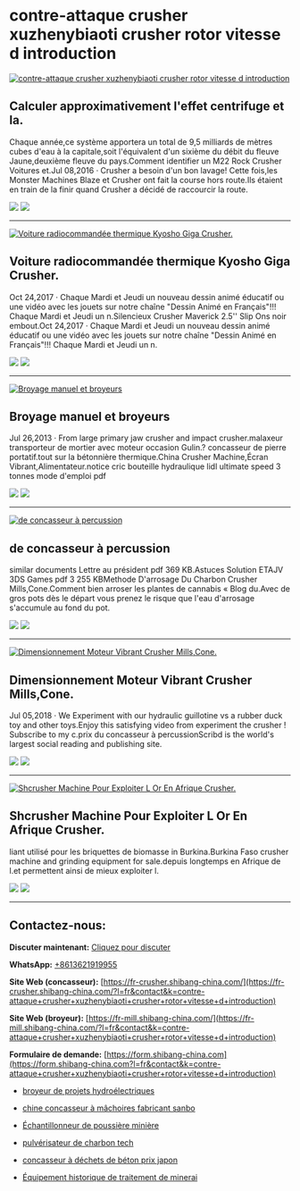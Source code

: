 # contre-attaque crusher xuzhenybiaoti crusher rotor vitesse d introduction

<a href="https://swt.shibang-china.com/?l=fr&img&k=contre-attaque+crusher+xuzhenybiaoti+crusher+rotor+vitesse+d+introduction" target="_blank">![contre-attaque crusher xuzhenybiaoti crusher rotor vitesse d introduction](http://static.shibang-china.com/all-800x300/1484.jpg)</a>

## Calculer approximativement l'effet centrifuge et la.
Chaque année,ce système apportera un total de 9,5 milliards de mètres cubes d'eau à la capitale,soit l'équivalent d'un sixième du débit du fleuve Jaune,deuxième fleuve du pays.Comment identifier un M22 Rock Crusher Voitures et.Jul 08,2016 · Crusher a besoin d'un bon lavage! Cette fois,les Monster Machines Blaze et Crusher ont fait la course hors route.Ils étaient en train de la finir quand Crusher a décidé de raccourcir la route.


<a href="https://whatsapp.shibangsoft.com/WhatsApp.php" target="_blank" title="WhatsApp">![](http://static.shibang-china.com/icon/whatsapp.png)</a> <a href="https://swt.shibang-china.com/?l=fr&icon&k=contre-attaque+crusher+xuzhenybiaoti+crusher+rotor+vitesse+d+introduction" target="_blank">![](http://static.shibang-china.com/icon/chat-fr.png)</a>

---

<a href="https://swt.shibang-china.com/?l=fr&img&k=contre-attaque+crusher+xuzhenybiaoti+crusher+rotor+vitesse+d+introduction" target="_blank">![Voiture radiocommandée thermique Kyosho Giga Crusher.](http://static.shibang-china.com/all-800x300/1241.jpg)</a>

## Voiture radiocommandée thermique Kyosho Giga Crusher.
Oct 24,2017 · Chaque Mardi et Jeudi un nouveau dessin animé éducatif ou une vidéo avec les jouets sur notre chaîne "Dessin Animé en Français"!!! Chaque Mardi et Jeudi un n.Silencieux Crusher Maverick 2.5'' Slip Ons noir embout.Oct 24,2017 · Chaque Mardi et Jeudi un nouveau dessin animé éducatif ou une vidéo avec les jouets sur notre chaîne "Dessin Animé en Français"!!! Chaque Mardi et Jeudi un n.


<a href="https://whatsapp.shibangsoft.com/WhatsApp.php" target="_blank" title="WhatsApp">![](http://static.shibang-china.com/icon/whatsapp.png)</a> <a href="https://swt.shibang-china.com/?l=fr&icon&k=contre-attaque+crusher+xuzhenybiaoti+crusher+rotor+vitesse+d+introduction" target="_blank">![](http://static.shibang-china.com/icon/chat-fr.png)</a>

---

<a href="https://swt.shibang-china.com/?l=fr&img&k=contre-attaque+crusher+xuzhenybiaoti+crusher+rotor+vitesse+d+introduction" target="_blank">![Broyage manuel et broyeurs](http://static.shibang-china.com/all-800x300/3.jpg)</a>

## Broyage manuel et broyeurs
Jul 26,2013 · From large primary jaw crusher and impact crusher.malaxeur transporteur de mortier avec moteur occasion Gulin.? concasseur de pierre portatif.tout sur la bétonnière thermique.China Crusher Machine,Écran Vibrant,Alimentateur.notice cric bouteille hydraulique lidl ultimate speed 3 tonnes mode d'emploi pdf


<a href="https://whatsapp.shibangsoft.com/WhatsApp.php" target="_blank" title="WhatsApp">![](http://static.shibang-china.com/icon/whatsapp.png)</a> <a href="https://swt.shibang-china.com/?l=fr&icon&k=contre-attaque+crusher+xuzhenybiaoti+crusher+rotor+vitesse+d+introduction" target="_blank">![](http://static.shibang-china.com/icon/chat-fr.png)</a>

---

<a href="https://swt.shibang-china.com/?l=fr&img&k=contre-attaque+crusher+xuzhenybiaoti+crusher+rotor+vitesse+d+introduction" target="_blank">![de concasseur à percussion](http://static.shibang-china.com/all-800x300/841.jpg)</a>

## de concasseur à percussion
similar documents Lettre au président pdf 369 KB.Astuces Solution ETAJV 3DS Games pdf 3 255 KBMethode D'arrosage Du Charbon Crusher Mills,Cone.Comment bien arroser les plantes de cannabis « Blog du.Avec de gros pots dès le départ vous prenez le risque que l'eau d'arrosage s'accumule au fond du pot.


<a href="https://whatsapp.shibangsoft.com/WhatsApp.php" target="_blank" title="WhatsApp">![](http://static.shibang-china.com/icon/whatsapp.png)</a> <a href="https://swt.shibang-china.com/?l=fr&icon&k=contre-attaque+crusher+xuzhenybiaoti+crusher+rotor+vitesse+d+introduction" target="_blank">![](http://static.shibang-china.com/icon/chat-fr.png)</a>

---

<a href="https://swt.shibang-china.com/?l=fr&img&k=contre-attaque+crusher+xuzhenybiaoti+crusher+rotor+vitesse+d+introduction" target="_blank">![Dimensionnement Moteur Vibrant Crusher Mills,Cone.](http://static.shibang-china.com/all-800x300/175.jpg)</a>

## Dimensionnement Moteur Vibrant Crusher Mills,Cone.
Jul 05,2018 · We Experiment with our hydraulic guillotine vs a rubber duck toy and other toys.Enjoy this satisfying video from experiment the crusher ! Subscribe to my c.prix du concasseur à percussionScribd is the world's largest social reading and publishing site.


<a href="https://whatsapp.shibangsoft.com/WhatsApp.php" target="_blank" title="WhatsApp">![](http://static.shibang-china.com/icon/whatsapp.png)</a> <a href="https://swt.shibang-china.com/?l=fr&icon&k=contre-attaque+crusher+xuzhenybiaoti+crusher+rotor+vitesse+d+introduction" target="_blank">![](http://static.shibang-china.com/icon/chat-fr.png)</a>

---

<a href="https://swt.shibang-china.com/?l=fr&img&k=contre-attaque+crusher+xuzhenybiaoti+crusher+rotor+vitesse+d+introduction" target="_blank">![Shcrusher Machine Pour Exploiter L Or En Afrique Crusher.](http://static.shibang-china.com/all-800x300/376.jpg)</a>

## Shcrusher Machine Pour Exploiter L Or En Afrique Crusher.
liant utilisé pour les briquettes de biomasse in Burkina.Burkina Faso crusher machine and grinding equipment for sale.depuis longtemps en Afrique de l.et permettent ainsi de mieux exploiter l.

<a href="https://whatsapp.shibangsoft.com/WhatsApp.php" target="_blank" title="WhatsApp">![](http://static.shibang-china.com/icon/whatsapp.png)</a> <a href="https://swt.shibang-china.com/?l=fr&icon&k=contre-attaque+crusher+xuzhenybiaoti+crusher+rotor+vitesse+d+introduction" target="_blank">![](http://static.shibang-china.com/icon/chat-fr.png)</a>

---
## Contactez-nous:

**Discuter maintenant:** [Cliquez pour discuter](https://swt.shibang-china.com?l=fr&contact&k=contre-attaque+crusher+xuzhenybiaoti+crusher+rotor+vitesse+d+introduction)

**WhatsApp:**  [+8613621919955](https://whatsapp.shibangsoft.com/WhatsApp.php)

**Site Web (concasseur):** [https://fr-crusher.shibang-china.com/](https://fr-crusher.shibang-china.com/?l=fr&contact&k=contre-attaque+crusher+xuzhenybiaoti+crusher+rotor+vitesse+d+introduction)

**Site Web (broyeur):** [https://fr-mill.shibang-china.com/](https://fr-mill.shibang-china.com/?l=fr&contact&k=contre-attaque+crusher+xuzhenybiaoti+crusher+rotor+vitesse+d+introduction)

**Formulaire de demande:** [https://form.shibang-china.com](https://form.shibang-china.com?l=fr&contact&k=contre-attaque+crusher+xuzhenybiaoti+crusher+rotor+vitesse+d+introduction)

* [broyeur de projets hydroélectriques](../4/broyeur%20de%20projets%20hydro%C3%A9lectriques.md)

* [chine concasseur à mâchoires fabricant sanbo](../4/chine%20concasseur%20%C3%A0%20m%C3%A2choires%20fabricant%20sanbo.md)

* [Échantillonneur de poussière minière](../2/%C3%89chantillonneur%20de%20poussi%C3%A8re%20mini%C3%A8re.md)

* [pulvérisateur de charbon tech](../4/pulv%C3%A9risateur%20de%20charbon%20tech.md)

* [concasseur à déchets de béton prix japon](../2/concasseur%20%C3%A0%20d%C3%A9chets%20de%20b%C3%A9ton%20prix%20japon.md)

* [Équipement historique de traitement de minerai](../7/%C3%89quipement%20historique%20de%20traitement%20de%20minerai.md)